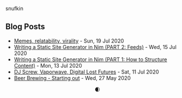 snufkin

## Blog Posts
<!-- blog starts -->
* [Memes, relatability, virality](https://snufk.in/blog/memes-relatability-virality.html) - Sun, 19 Jul 2020
* [Writing a Static Site Generator in Nim (PART 2: Feeds)](https://snufk.in/blog/ssg-2.html) - Wed, 15 Jul 2020
* [Writing a Static Site Generator in Nim (PART 1: How to Structure Content)](https://snufk.in/blog/ssg-1.html) - Mon, 13 Jul 2020
* [DJ Screw, Vaporwave, Digital Lost Futures](https://snufk.in/blog/vaporwave.html) - Sat, 11 Jul 2020
* [Beer Brewing - Starting out](https://snufk.in/blog/beer-1.html) - Wed, 27 May 2020
<!-- blog ends -->

<p align="center">
<!-- moon starts -->
🌒
<!-- moon ends -->
</p>
